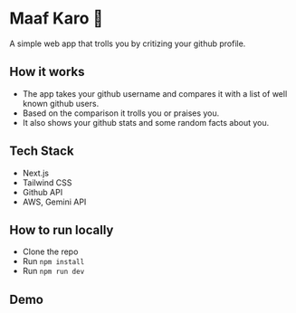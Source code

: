 # Maaf Karo 🤣

A simple web app that trolls you by critizing your github profile.

## How it works

- The app takes your github username and compares it with a list of well known github users.
- Based on the comparison it trolls you or praises you.
- It also shows your github stats and some random facts about you.

## Tech Stack

- Next.js
- Tailwind CSS
- Github API
- AWS, Gemini API

## How to run locally

- Clone the repo
- Run `npm install`
- Run `npm run dev`

## Demo
